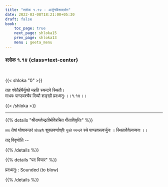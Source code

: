 ```yaml
---
title: "श्लोक १.१४ - अर्जुनविशादयोग"
date: 2022-03-08T18:21:00+05:30
draft: false
book:
    toc_page: true
    next_page: shloka15
    prev_page: shloka13
    menu : geeta_menu
---
```




### श्लोक १.१४ {class=text-center}

<br/>

{{< shloka  "0"  >}}

ततः श्वेतैर्हयैर्युक्ते महति स्यन्दने स्थितौ।  
माधवः पाण्डवश्चैव दिव्यौ शङ्खौ प्रदध्मतुः ।।१.१४।।

{{< /shloka >}}

---

{{% details "श्रीराघवेन्द्रतीर्थविरचित गीताविवृत्तिः" %}}

`ततः` तेषां घोषानन्तरं `श्वेतहयैः` शुक्लवर्णाश्‌वैः `युक्ते` `स्यन्दने` रथे पाण्डवस्त्वर्जुनः । स्थितावेेवेत्यन्वयः ।।

तद् विवृणोति -- 

{{% /details %}}


{{% details "पद विचार" %}}

प्रदध्मतुः : Sounded (to blow)

{{% /details %}}
